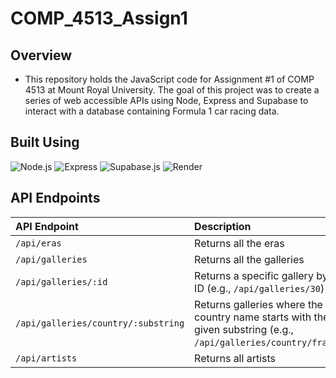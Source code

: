# COMP_4513_Assign1

## Overview

* This repository holds the JavaScript code for Assignment #1 of COMP 4513 at Mount Royal University. The goal of this project was to create a series of web accessible APIs using Node, Express and Supabase to interact with a database containing Formula 1 car racing data.

## Built Using

![Node.js](https://img.shields.io/badge/Node.js-22.12.0-red)
![Express](https://img.shields.io/badge/Express-4.21.2-orange)
![Supabase.js](https://img.shields.io/badge/Supabase.js-2.48.1-green)
![Render](https://img.shields.io/badge/Deployed%20on-Render.com-blue)

## API Endpoints

| API Endpoint                      | Description                                                                                         |
| :-------------------------------- | :-------------------------------------------------------------------------------------------------- |
| `/api/eras`                       | Returns all the eras                                                                                |
| `/api/galleries`                  | Returns all the galleries                                                                           |
| `/api/galleries/:id`              | Returns a specific gallery by ID (e.g., `/api/galleries/30`)                                        |
| `/api/galleries/country/:substring` | Returns galleries where the country name starts with the given substring (e.g., `/api/galleries/country/fra`) |
| `/api/artists`                    | Returns all artists                                                                                 |
